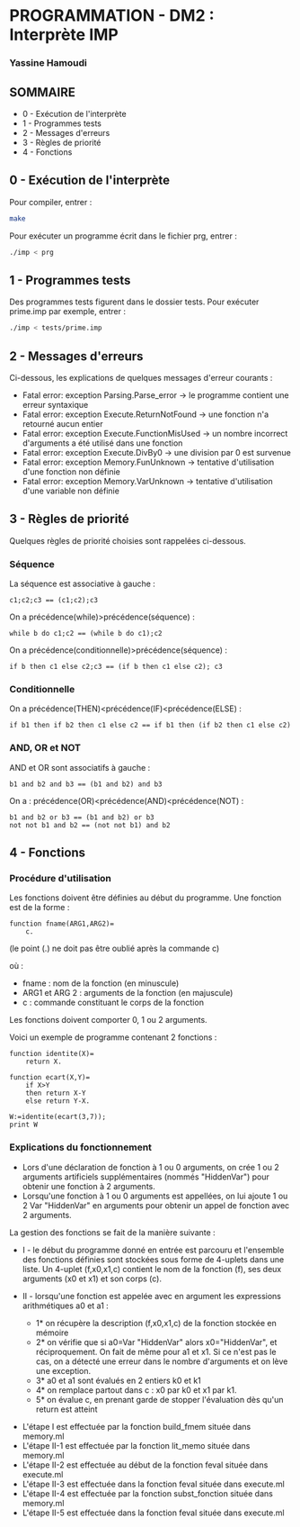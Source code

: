 PROGRAMMATION - DM2 : Interprète IMP
====================================

### Yassine Hamoudi

## SOMMAIRE

 * 0 - Exécution de l'interprète
 * 1 - Programmes tests
 * 2 - Messages d'erreurs
 * 3 - Règles de priorité
 * 4 - Fonctions


0 - Exécution de l'interprète
-----------------------------------------------------

Pour compiler, entrer :
```bash
make
```

Pour exécuter un programme écrit dans le fichier prg, entrer : 
```bash
./imp < prg
```


1 - Programmes tests
-----------------------------------------------------

Des programmes tests figurent dans le dossier tests. Pour exécuter prime.imp par exemple, entrer : 
```bash
./imp < tests/prime.imp
```


2 - Messages d'erreurs
-----------------------------------------------------

Ci-dessous, les explications de quelques messages d'erreur courants : 

 - Fatal error: exception Parsing.Parse_error     -> le programme contient une erreur syntaxique
 - Fatal error: exception Execute.ReturnNotFound  -> une fonction n'a retourné aucun entier
 - Fatal error: exception Execute.FunctionMisUsed -> un nombre incorrect d'arguments a été utilisé dans une fonction
 - Fatal error: exception Execute.DivBy0          -> une division par 0 est survenue
 - Fatal error: exception Memory.FunUnknown	      -> tentative d'utilisation d'une fonction non définie
 - Fatal error: exception Memory.VarUnknown	      -> tentative d'utilisation d'une variable non définie


3 - Règles de priorité
-----------------------------------------------------

Quelques règles de priorité choisies sont rappelées ci-dessous.

### Séquence

La séquence est associative à gauche : 
```
c1;c2;c3 == (c1;c2);c3
```

On a précédence(while)>précédence(séquence) : 
```
while b do c1;c2 == (while b do c1);c2
```

On a précédence(conditionnelle)>précédence(séquence) : 
```
if b then c1 else c2;c3 == (if b then c1 else c2); c3
```

### Conditionnelle

On a précédence(THEN)<précédence(IF)<précédence(ELSE) : 
```
if b1 then if b2 then c1 else c2 == if b1 then (if b2 then c1 else c2)
```

### AND, OR et NOT

AND et OR sont associatifs à gauche : 
```
b1 and b2 and b3 == (b1 and b2) and b3
```

On a : précédence(OR)<précédence(AND)<précédence(NOT) : 
```
b1 and b2 or b3 == (b1 and b2) or b3
not not b1 and b2 == (not not b1) and b2
```


4 - Fonctions
-----------------------------------------------------

### Procédure d'utilisation

Les fonctions doivent être définies au début du programme.
Une fonction est de la forme : 
```
function fname(ARG1,ARG2)=
    c.
```

(le point (.) ne doit pas être oublié après la commande c)

où :
 - fname : nom de la fonction (en minuscule)
 - ARG1 et ARG 2 : arguments de la fonction (en majuscule)
 - c : commande constituant le corps de la fonction

Les fonctions doivent comporter 0, 1 ou 2 arguments.

Voici un exemple de programme contenant 2 fonctions : 
```
function identite(X)=
    return X.

function ecart(X,Y)=
    if X>Y
    then return X-Y
    else return Y-X.

W:=identite(ecart(3,7));
print W
```

### Explications du fonctionnement

- Lors d'une déclaration de fonction à 1 ou 0 arguments, on crée 1 ou 2 arguments artificiels supplémentaires (nommés "HiddenVar") pour obtenir une fonction à 2 arguments.
- Lorsqu'une fonction à 1 ou 0 arguments est appellées, on lui ajoute 1 ou 2 Var "HiddenVar" en arguments pour obtenir un appel de fonction avec 2 arguments.

La gestion des fonctions se fait de la manière suivante : 

  * I - le début du programme donné en entrée est parcouru et l'ensemble des fonctions définies sont stockées sous forme de 4-uplets dans une liste. Un 4-uplet (f,x0,x1,c) contient le nom de la fonction (f), ses deux arguments (x0 et x1) et son corps (c).

  * II - lorsqu'une fonction est appelée avec en argument les expressions arithmétiques a0 et a1 :
    - 1* on récupère la description (f,x0,x1,c) de la fonction stockée en mémoire
    - 2* on vérifie que si a0=Var "HiddenVar" alors x0="HiddenVar", et réciproquement. On fait de même pour a1 et x1. Si ce n'est pas le cas, on a détecté une erreur dans le nombre d'arguments et on lève une exception.
    - 3* a0 et a1 sont évalués en 2 entiers k0 et k1
    - 4* on remplace partout dans c : x0 par k0 et x1 par k1.
    - 5* on évalue c, en prenant garde de stopper l'évaluation dès qu'un return est atteint

 - L'étape I est effectuée par la fonction build_fmem située dans memory.ml
 - L'étape II-1 est effectuée par la fonction lit_memo située dans memory.ml
 - L'étape II-2 est effectuée au début de la fonction feval située dans execute.ml
 - L'étape II-3 est effectuée dans la fonction feval située dans execute.ml
 - L'étape II-4 est effectuée par la fonction subst_fonction située dans memory.ml
 - L'étape II-5 est effectuée dans la fonction feval située dans execute.ml

